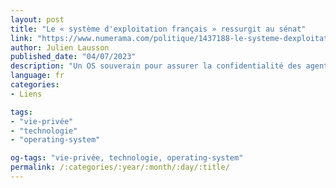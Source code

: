 ```yaml
---
layout: post
title: "Le « système d'exploitation français » ressurgit au sénat"
link: "https://www.numerama.com/politique/1437188-le-systeme-dexploitation-francais-ressurgit-au-senat.html"
author: Julien Lausson
published_date: "04/07/2023"
description: "Un OS souverain pour assurer la confidentialité des agents publics : c’est la proposition de deux sénateurs qui réclament un plan d’action au gouvernement d’ici à un an."
language: fr
categories:
- Liens

tags:
- "vie-privée"
- "technologie"
- "operating-system"

og-tags: "vie-privée, technologie, operating-system"
permalink: /:categories/:year/:month/:day/:title/
---
```


